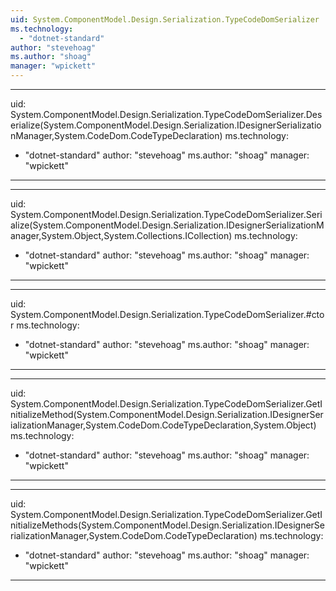 ```yaml
---
uid: System.ComponentModel.Design.Serialization.TypeCodeDomSerializer
ms.technology: 
  - "dotnet-standard"
author: "stevehoag"
ms.author: "shoag"
manager: "wpickett"
---
```


---
uid: System.ComponentModel.Design.Serialization.TypeCodeDomSerializer.Deserialize(System.ComponentModel.Design.Serialization.IDesignerSerializationManager,System.CodeDom.CodeTypeDeclaration)
ms.technology: 
  - "dotnet-standard"
author: "stevehoag"
ms.author: "shoag"
manager: "wpickett"
---

---
uid: System.ComponentModel.Design.Serialization.TypeCodeDomSerializer.Serialize(System.ComponentModel.Design.Serialization.IDesignerSerializationManager,System.Object,System.Collections.ICollection)
ms.technology: 
  - "dotnet-standard"
author: "stevehoag"
ms.author: "shoag"
manager: "wpickett"
---

---
uid: System.ComponentModel.Design.Serialization.TypeCodeDomSerializer.#ctor
ms.technology: 
  - "dotnet-standard"
author: "stevehoag"
ms.author: "shoag"
manager: "wpickett"
---

---
uid: System.ComponentModel.Design.Serialization.TypeCodeDomSerializer.GetInitializeMethod(System.ComponentModel.Design.Serialization.IDesignerSerializationManager,System.CodeDom.CodeTypeDeclaration,System.Object)
ms.technology: 
  - "dotnet-standard"
author: "stevehoag"
ms.author: "shoag"
manager: "wpickett"
---

---
uid: System.ComponentModel.Design.Serialization.TypeCodeDomSerializer.GetInitializeMethods(System.ComponentModel.Design.Serialization.IDesignerSerializationManager,System.CodeDom.CodeTypeDeclaration)
ms.technology: 
  - "dotnet-standard"
author: "stevehoag"
ms.author: "shoag"
manager: "wpickett"
---
